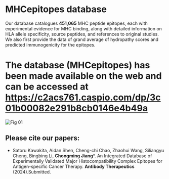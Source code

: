 # MHCepitopes database
Our database catalogues **451,065** MHC peptide epitopes, each with experimental evidence for MHC binding, along with detailed information on HLA allele specificity, source peptides, and references to original studies. We also first provide the data of grand average of hydropathy scores and predicted immunogenicity for the epitopes. 

# The database (MHCepitopes) has been made available on the web and can be accessed at https://c2acs761.caspio.com/dp/3c01b00082e291b8cb0146e4b49a 
![Fig 01](https://github.com/jcm1201/MHCepitopes/assets/23447756/4c20d09d-7c5a-4686-b17d-1ec0254c8bbe)

## Please cite our papers: 
* Satoru Kawakita, Aidan Shen, Cheng-chi Chao, Zhaohui Wang, Siliangyu Cheng, Bingbing Li, **Chongming Jiang***. An Integrated Database of Experimentally Validated Major Histocompatibility Complex Epitopes for Antigen-specific Cancer Therapy. **Antibody Therapeutics** (2024).Submitted.

